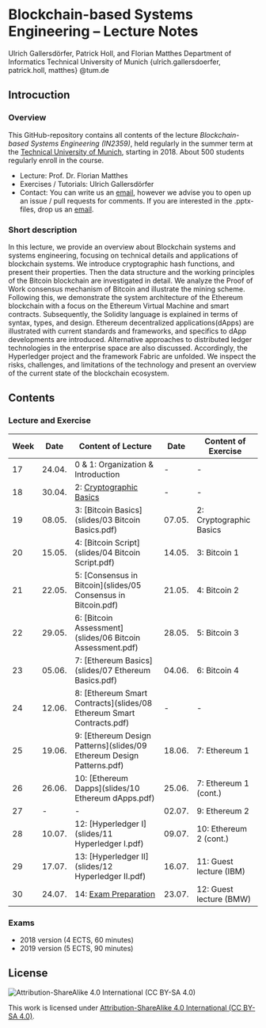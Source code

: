 # Blockchain-based Systems Engineering – Lecture Notes
Ulrich Gallersdörfer, Patrick Holl, and Florian Matthes
Department of Informatics
Technical University of Munich
{ulrich.gallersdoerfer, patrick.holl, matthes} @tum.de


## Introcuction

### Overview

This GitHub-repository contains all contents of the lecture _Blockchain-based Systems Engineering (IN2359)_, held regularly in the summer term at the [Technical University of Munich](tum.de), starting in 2018. About 500 students regularly enroll in the course. 

- Lecture: Prof. Dr. Florian Matthes
- Exercises / Tutorials: Ulrich Gallersdörfer
- Contact: You can write us an [email](mailto:ulrich.gallersdoerfer@tum.de), however we advise you to open up an issue / pull requests for comments. If you are interested in the .pptx-files, drop us an [email](mailto:ulrich.gallersdoerfer@tum.de). 


### Short description
In this lecture, we provide an overview about Blockchain systems and systems engineering, focusing on technical details and applications of blockchain systems. We introduce cryptographic hash functions, and present their properties. Then the data structure and the working principles of the Bitcoin blockchain are investigated in detail. We analyze the Proof of Work consensus mechanism of Bitcoin and illustrate the mining scheme. Following this, we demonstrate the system architecture of the Ethereum blockchain with a focus on the Ethereum Virtual Machine and smart contracts. Subsequently, the Solidity language is explained in terms of syntax, types, and design. Ethereum decentralized applications(dApps) are illustrated with current standards and frameworks, and specifics to dApp developments are introduced. Alternative approaches to distributed ledger technologies in the enterprise space are also discussed. Accordingly, the Hyperledger project and the framework Fabric are unfolded. We inspect the risks, challenges, and limitations of the technology and present an overview of the current state of the blockchain ecosystem.

## Contents

### Lecture and Exercise

| Week 	| Date   	| Content of Lecture                 				| Date   	| Content of Exercise     	|
|------	|--------	|-------------------------------------------		|--------	|-------------------------	|
| 17   	| 24.04. 	| 0 & 1: Organization & Introduction 				| -      	| -                       	|
| 18   	| 30.04. 	| 2: [Cryptographic Basics](slides/02_Cryptographic_Basics.pdf)            	| -      	| -                       	|
| 19   	| 08.05. 	| 3: [Bitcoin Basics](slides/03 Bitcoin Basics.pdf)                  	| 07.05. 	| 2: Cryptographic Basics 	|
| 20   	| 15.05. 	| 4: [Bitcoin Script](slides/04 Bitcoin Script.pdf)                  	| 14.05. 	| 3: Bitcoin 1            	|
| 21   	| 22.05. 	| 5: [Consensus in Bitcoin](slides/05 Consensus in Bitcoin.pdf)            	| 21.05. 	| 4: Bitcoin 2            	|
| 22   	| 29.05. 	| 6: [Bitcoin Assessment](slides/06 Bitcoin Assessment.pdf)              	| 28.05. 	| 5: Bitcoin 3            	|
| 23   	| 05.06. 	| 7: [Ethereum Basics](slides/07 Ethereum Basics.pdf)                 	| 04.06. 	| 6: Bitcoin 4            	|
| 24   	| 12.06. 	| 8: [Ethereum Smart Contracts](slides/08 Ethereum Smart Contracts.pdf)        	| -      	| -                       	|
| 25   	| 19.06. 	| 9: [Ethereum Design Patterns](slides/09 Ethereum Design Patterns.pdf)      	| 18.06. 	| 7: Ethereum 1           	|
| 26   	| 26.06. 	| 10: [Ethereum Dapps](slides/10 Ethereum dApps.pdf)                 	| 25.06. 	| 7: Ethereum 1 (cont.)   	|
| 27   	| -      	| -                                  				| 02.07. 	| 9: Ethereum 2           	|
| 28   	| 10.07. 	| 12: [Hyperledger I](slides/11 Hyperledger I.pdf)           	| 09.07. 	| 10: Ethereum 2 (cont.)  	|
| 29   	| 17.07. 	| 13: [Hyperledger II](slides/12 Hyperledger II.pdf)             	| 16.07. 	| 11: Guest lecture (IBM) 	|
| 30   	| 24.07. 	| 14: [Exam Preparation](slides/)               	| 23.07. 	| 12: Guest lecture (BMW) 	|

### Exams

- 2018 version (4 ECTS, 60 minutes)
- 2019 version (5 ECTS, 90 minutes)


## License
![Attribution-ShareAlike 4.0 International (CC BY-SA 4.0)](https://licensebuttons.net/l/by-sa/4.0/88x31.png)

This work is licensed under [Attribution-ShareAlike 4.0 International (CC BY-SA 4.0)](https://creativecommons.org/licenses/by-sa/4.0/). 